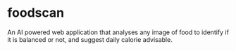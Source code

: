 # foodscan
An AI powered web application that analyses any image of food to identify if it is balanced or not, and suggest daily calorie advisable.
